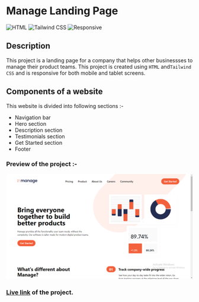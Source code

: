 # Manage Landing Page

![HTML](https://img.shields.io/badge/-HTML-red)
![Tailwind CSS](https://img.shields.io/badge/-Tailwind%20CSS-blueviolet)
![Responsive](https://img.shields.io/badge/-Responsive-blue)

## Description

This project is a landing page for a company that helps other businessses to manage their product teams. This project is created using `HTML` and`Tailwind CSS` and is responsive for both mobile and tablet screens.

## Components of a website

This website is divided into following sections :-

- Navigation bar
- Hero section
- Description section
- Testimonials section
- Get Started section
- Footer

### Preview of the project :-

![Preview](<./previews/Screenshot%20(100).png>)

### [**Live link**](https://manage-landing-page-2jyk.vercel.app/) of the project.
